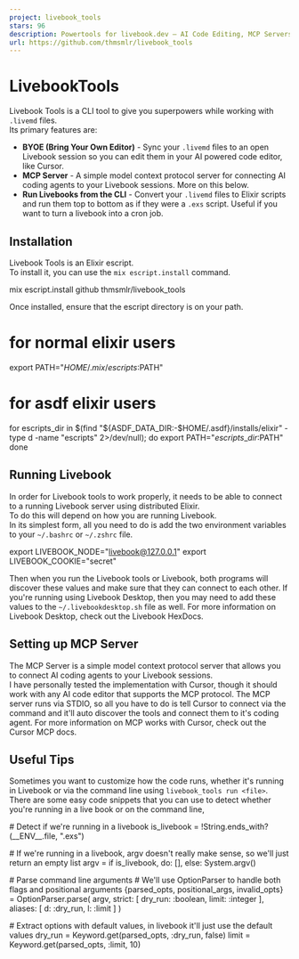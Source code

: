 ```yaml
---
project: livebook_tools
stars: 96
description: Powertools for livebook.dev — AI Code Editing, MCP Servers, and Running Livebooks from the CLI
url: https://github.com/thmsmlr/livebook_tools
---
```


LivebookTools
=============

Livebook Tools is a CLI tool to give you superpowers while working with `.livemd` files.  
Its primary features are:

-   **BYOE (Bring Your Own Editor)** - Sync your `.livemd` files to an open Livebook session so you can edit them in your AI powered code editor, like Cursor.
-   **MCP Server** - A simple model context protocol server for connecting AI coding agents to your Livebook sessions. More on this below.
-   **Run Livebooks from the CLI** - Convert your `.livemd` files to Elixir scripts and run them top to bottom as if they were a `.exs` script. Useful if you want to turn a livebook into a cron job.

Installation
------------

Livebook Tools is an Elixir escript.  
To install it, you can use the `mix escript.install` command.

mix escript.install github thmsmlr/livebook\_tools

Once installed, ensure that the escript directory is on your path.

# for normal elixir users
export PATH="$HOME/.mix/escripts:$PATH"

# for asdf elixir users
for escripts\_dir in $(find "${ASDF\_DATA\_DIR:-$HOME/.asdf}/installs/elixir" -type d -name "escripts" 2>/dev/null); do
  export PATH="$escripts\_dir:$PATH"
done

Running Livebook
----------------

In order for Livebook tools to work properly, it needs to be able to connect to a running Livebook server using distributed Elixir.  
To do this will depend on how you are running Livebook.  
In its simplest form, all you need to do is add the two environment variables to your `~/.bashrc` or `~/.zshrc` file.

export LIVEBOOK\_NODE="livebook@127.0.0.1"
export LIVEBOOK\_COOKIE="secret"

Then when you run the Livebook tools or Livebook, both programs will discover these values and make sure that they can connect to each other. If you're running using Livebook Desktop, then you may need to add these values to the `~/.livebookdesktop.sh` file as well. For more information on Livebook Desktop, check out the Livebook HexDocs.

Setting up MCP Server
---------------------

The MCP Server is a simple model context protocol server that allows you to connect AI coding agents to your Livebook sessions.  
I have personally tested the implementation with Cursor, though it should work with any AI code editor that supports the MCP protocol. The MCP server runs via STDIO, so all you have to do is tell Cursor to connect via the command and it'll auto discover the tools and connect them to it's coding agent. For more information on MCP works with Cursor, check out the Cursor MCP docs.

Useful Tips
-----------

Sometimes you want to customize how the code runs, whether it's running in Livebook or via the command line using `livebook_tools run <file>`. There are some easy code snippets that you can use to detect whether you're running in a live book or on the command line,

\# Detect if we're running in a livebook
is\_livebook \= !String.ends\_with?(\_\_ENV\_\_.file, ".exs")

\# If we're running in a livebook, argv doesn't really make sense, so we'll just return an empty list
argv \= if is\_livebook, do: \[\], else: System.argv()

\# Parse command line arguments
\# We'll use OptionParser to handle both flags and positional arguments
{parsed\_opts, positional\_args, invalid\_opts} \=
  OptionParser.parse(
    argv,
    strict: \[
      dry\_run: :boolean,
      limit: :integer
    \],
    aliases: \[
      d: :dry\_run,
      l: :limit
    \]
  )

\# Extract options with default values, in livebook it'll just use the default values
dry\_run \= Keyword.get(parsed\_opts, :dry\_run, false)
limit \= Keyword.get(parsed\_opts, :limit, 10)
